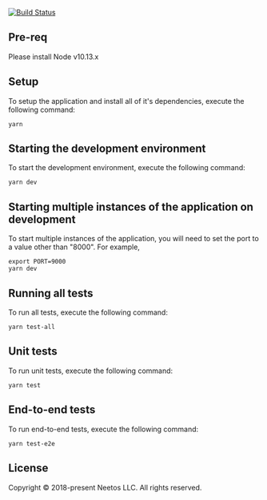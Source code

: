 [![Build Status](https://travis-ci.com/husman/pixieapp.svg?token=Uq8zx2AzWVDiE7M68dWB&branch=master)](https://travis-ci.com/husman/pixieapp)

## Pre-req
Please install Node v10.13.x

## Setup
To setup the application and install all of it's dependencies, execute the following command:
```
yarn
```

## Starting the development environment
To start the development environment, execute the following command:
```
yarn dev
```

## Starting multiple instances of the application on development
To start multiple instances of the application, you will need to set the port to a value other than "8000". For example,
```
export PORT=9000
yarn dev
```

## Running all tests
To run all tests, execute the following command:
```
yarn test-all
```

## Unit tests
To run unit tests, execute the following command:
```
yarn test
```

## End-to-end tests
To run end-to-end tests, execute the following command:
```
yarn test-e2e
```

## License
Copyright © 2018-present Neetos LLC. All rights reserved.
